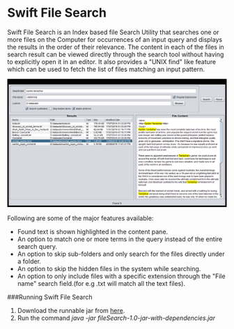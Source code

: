 
# Swift File Search 

Swift File Search is an Index based file Search Utility that searches one or more files on the Computer for occurrences of an input query and displays the results in the order of their relevance. The content in each of the files in search result can be viewed directly through the search tool without having to explicitly open it in an editor. It also provides a "UNIX find" like feature which can be used to fetch the list of files matching an input pattern.

![file search UI](screenshots/filesearch.png "file search UI")

Following are some of the major features available:
- Found text is shown highlighted in the content pane.
- An option to match one or more terms in the query instead of the entire search query.
- An option to skip sub-folders and only search for the files directly under a folder.
- An option to skip the hidden files in the system while searching.
- An option to only include files with a specific extension through the "File name" search field.(for e.g .txt will match all the text files).


###Running Swift File Search
1. Download the runnable jar from [here](target/fileSearch-1.0-jar-with-dependencies.jar).
2. Run the command *java -jar fileSearch-1.0-jar-with-dependencies.jar* 


